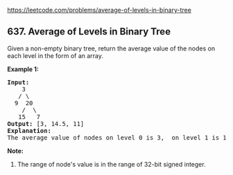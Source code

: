 https://leetcode.com/problems/average-of-levels-in-binary-tree

## 637. Average of Levels in Binary Tree

<div>Given a non-empty binary tree, return the average value of the nodes on each level in the form of an array.

<p><b>Example 1:</b><br/>
</p><pre><b>Input:</b>
    3
   / \
  9  20
    /  \
   15   7
<b>Output:</b> [3, 14.5, 11]
<b>Explanation:</b>
The average value of nodes on level 0 is 3,  on level 1 is 14.5, and on level 2 is 11. Hence return [3, 14.5, 11].
</pre>
<p></p>
<p><b>Note:</b><br/>
</p><ol>
<li>The range of node's value is in the range of 32-bit signed integer.</li>
</ol>
<p></p></div>
